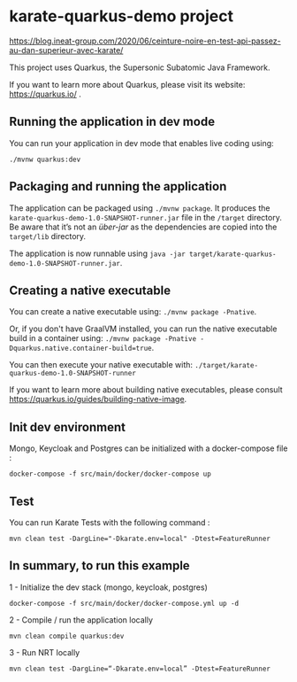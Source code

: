 # karate-quarkus-demo project

https://blog.ineat-group.com/2020/06/ceinture-noire-en-test-api-passez-au-dan-superieur-avec-karate/

This project uses Quarkus, the Supersonic Subatomic Java Framework.

If you want to learn more about Quarkus, please visit its website: https://quarkus.io/ .

## Running the application in dev mode

You can run your application in dev mode that enables live coding using:
```
./mvnw quarkus:dev
```

## Packaging and running the application

The application can be packaged using `./mvnw package`.
It produces the `karate-quarkus-demo-1.0-SNAPSHOT-runner.jar` file in the `/target` directory.
Be aware that it’s not an _über-jar_ as the dependencies are copied into the `target/lib` directory.

The application is now runnable using `java -jar target/karate-quarkus-demo-1.0-SNAPSHOT-runner.jar`.

## Creating a native executable

You can create a native executable using: `./mvnw package -Pnative`.

Or, if you don't have GraalVM installed, you can run the native executable build in a container using: `./mvnw package -Pnative -Dquarkus.native.container-build=true`.

You can then execute your native executable with: `./target/karate-quarkus-demo-1.0-SNAPSHOT-runner`

If you want to learn more about building native executables, please consult https://quarkus.io/guides/building-native-image.

## Init dev environment

Mongo, Keycloak and Postgres can be initialized with a docker-compose file :

```
docker-compose -f src/main/docker/docker-compose up
```

## Test

You can run Karate Tests with the following command :

```
mvn clean test -DargLine="-Dkarate.env=local" -Dtest=FeatureRunner 
```

## In summary, to run this example

1 - Initialize the dev stack (mongo, keycloak, postgres)
```
docker-compose -f src/main/docker/docker-compose.yml up -d
```

2 - Compile / run the application locally
```
mvn clean compile quarkus:dev
```

3 - Run NRT locally
```
mvn clean test -DargLine=“-Dkarate.env=local” -Dtest=FeatureRunner
```
